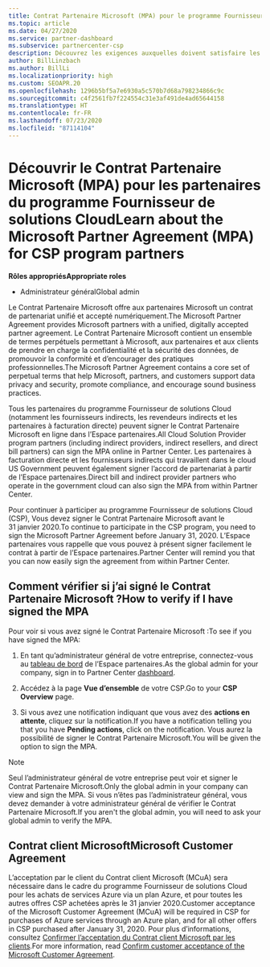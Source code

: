 ```yaml
---
title: Contrat Partenaire Microsoft (MPA) pour le programme Fournisseur de solutions Cloud
ms.topic: article
ms.date: 04/27/2020
ms.service: partner-dashboard
ms.subservice: partnercenter-csp
description: Découvrez les exigences auxquelles doivent satisfaire les partenaires du programme Fournisseur de solutions Cloud pour signer et vérifier ce Contrat Partenaire Microsoft (MPA) unifié et accepté numériquement.
author: BillLinzbach
ms.author: BillLi
ms.localizationpriority: high
ms.custom: SEOAPR.20
ms.openlocfilehash: 1296b5bf5a7e6930a5c570b7d68a798234866c9c
ms.sourcegitcommit: c4f2561fb7f224554c31e3af491de4ad65644158
ms.translationtype: HT
ms.contentlocale: fr-FR
ms.lasthandoff: 07/23/2020
ms.locfileid: "87114104"
---
```

# <a name="learn-about-the-microsoft-partner-agreement-mpa-for-csp-program-partners"></a><span data-ttu-id="9f40d-103">Découvrir le Contrat Partenaire Microsoft (MPA) pour les partenaires du programme Fournisseur de solutions Cloud</span><span class="sxs-lookup"><span data-stu-id="9f40d-103">Learn about the Microsoft Partner Agreement (MPA) for CSP program partners</span></span>

<span data-ttu-id="9f40d-104">**Rôles appropriés**</span><span class="sxs-lookup"><span data-stu-id="9f40d-104">**Appropriate roles**</span></span>

- <span data-ttu-id="9f40d-105">Administrateur général</span><span class="sxs-lookup"><span data-stu-id="9f40d-105">Global admin</span></span>

<span data-ttu-id="9f40d-106">Le Contrat Partenaire Microsoft offre aux partenaires Microsoft un contrat de partenariat unifié et accepté numériquement.</span><span class="sxs-lookup"><span data-stu-id="9f40d-106">The Microsoft Partner Agreement provides Microsoft partners with a unified, digitally accepted partner agreement.</span></span> <span data-ttu-id="9f40d-107">Le Contrat Partenaire Microsoft contient un ensemble de termes perpétuels permettant à Microsoft, aux partenaires et aux clients de prendre en charge la confidentialité et la sécurité des données, de promouvoir la conformité et d’encourager des pratiques professionnelles.</span><span class="sxs-lookup"><span data-stu-id="9f40d-107">The Microsoft Partner Agreement contains a core set of perpetual terms that help Microsoft, partners, and customers support data privacy and security, promote compliance, and encourage sound business practices.</span></span>

<span data-ttu-id="9f40d-108">Tous les partenaires du programme Fournisseur de solutions Cloud (notamment les fournisseurs indirects, les revendeurs indirects et les partenaires à facturation directe) peuvent signer le Contrat Partenaire Microsoft en ligne dans l’Espace partenaires.</span><span class="sxs-lookup"><span data-stu-id="9f40d-108">All Cloud Solution Provider program partners (including indirect providers, indirect resellers, and direct bill partners) can sign the MPA online in Partner Center.</span></span> <span data-ttu-id="9f40d-109">Les partenaires à facturation directe et les fournisseurs indirects qui travaillent dans le cloud US Government peuvent également signer l’accord de partenariat à partir de l’Espace partenaires.</span><span class="sxs-lookup"><span data-stu-id="9f40d-109">Direct bill and indirect provider partners who operate in the government cloud can also sign the MPA from within Partner Center.</span></span>

<span data-ttu-id="9f40d-110">Pour continuer à participer au programme Fournisseur de solutions Cloud (CSP), Vous devez signer le Contrat Partenaire Microsoft avant le 31 janvier 2020.</span><span class="sxs-lookup"><span data-stu-id="9f40d-110">To continue to participate in the CSP program, you need to sign the Microsoft Partner Agreement before January 31, 2020.</span></span> <span data-ttu-id="9f40d-111">L’Espace partenaires vous rappelle que vous pouvez à présent signer facilement le contrat à partir de l’Espace partenaires.</span><span class="sxs-lookup"><span data-stu-id="9f40d-111">Partner Center will remind you that you can now easily sign the agreement from within Partner Center.</span></span>

## <a name="how-to-verify-if-i-have-signed-the-mpa"></a><span data-ttu-id="9f40d-112">Comment vérifier si j’ai signé le Contrat Partenaire Microsoft ?</span><span class="sxs-lookup"><span data-stu-id="9f40d-112">How to verify if I have signed the MPA</span></span>

<span data-ttu-id="9f40d-113">Pour voir si vous avez signé le Contrat Partenaire Microsoft :</span><span class="sxs-lookup"><span data-stu-id="9f40d-113">To see if you have signed the MPA:</span></span>

1. <span data-ttu-id="9f40d-114">En tant qu’administrateur général de votre entreprise, connectez-vous au [tableau de bord](https://partner.microsoft.com/dashboard/home) de l’Espace partenaires.</span><span class="sxs-lookup"><span data-stu-id="9f40d-114">As the global admin for your company, sign in to Partner Center [dashboard](https://partner.microsoft.com/dashboard/home).</span></span>

2. <span data-ttu-id="9f40d-115">Accédez à la page **Vue d’ensemble** de votre CSP.</span><span class="sxs-lookup"><span data-stu-id="9f40d-115">Go to your **CSP Overview** page.</span></span>

3. <span data-ttu-id="9f40d-116">Si vous avez une notification indiquant que vous avez des **actions en attente**, cliquez sur la notification.</span><span class="sxs-lookup"><span data-stu-id="9f40d-116">If you have a notification telling you that you have **Pending actions**, click on the notification.</span></span> <span data-ttu-id="9f40d-117">Vous aurez la possibilité de signer le Contrat Partenaire Microsoft.</span><span class="sxs-lookup"><span data-stu-id="9f40d-117">You will be given the option to sign the MPA.</span></span>

>[!NOTE]
><span data-ttu-id="9f40d-118">Seul l’administrateur général de votre entreprise peut voir et signer le Contrat Partenaire Microsoft.</span><span class="sxs-lookup"><span data-stu-id="9f40d-118">Only the global admin in your company can view and sign the MPA.</span></span> <span data-ttu-id="9f40d-119">Si vous n’êtes pas l’administrateur général, vous devez demander à votre administrateur général de vérifier le Contrat Partenaire Microsoft.</span><span class="sxs-lookup"><span data-stu-id="9f40d-119">If you aren't the global admin, you will need to ask your global admin to verify the MPA.</span></span>

## <a name="microsoft-customer-agreement"></a><span data-ttu-id="9f40d-120">Contrat client Microsoft</span><span class="sxs-lookup"><span data-stu-id="9f40d-120">Microsoft Customer Agreement</span></span>

<span data-ttu-id="9f40d-121">L’acceptation par le client du Contrat client Microsoft (MCuA) sera nécessaire dans le cadre du programme Fournisseur de solutions Cloud pour les achats de services Azure via un plan Azure, et pour toutes les autres offres CSP achetées après le 31 janvier 2020.</span><span class="sxs-lookup"><span data-stu-id="9f40d-121">Customer acceptance of the Microsoft Customer Agreement (MCuA) will be required in CSP for purchases of Azure services through an Azure plan, and for all other offers in CSP purchased after January 31, 2020.</span></span> <span data-ttu-id="9f40d-122">Pour plus d’informations, consultez [Confirmer l’acceptation du Contrat client Microsoft par les clients](confirm-customer-agreement.md).</span><span class="sxs-lookup"><span data-stu-id="9f40d-122">For more information, read [Confirm customer acceptance of the Microsoft Customer Agreement](confirm-customer-agreement.md).</span></span>